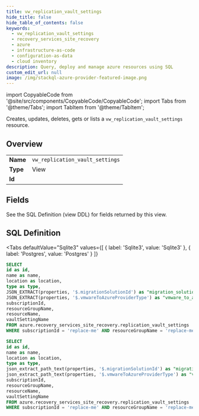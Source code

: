 ```yaml
--- 
title: vw_replication_vault_settings
hide_title: false
hide_table_of_contents: false
keywords:
  - vw_replication_vault_settings
  - recovery_services_site_recovery
  - azure
  - infrastructure-as-code
  - configuration-as-data
  - cloud inventory
description: Query, deploy and manage azure resources using SQL
custom_edit_url: null
image: /img/stackql-azure-provider-featured-image.png
---
```


import CopyableCode from '@site/src/components/CopyableCode/CopyableCode';
import Tabs from '@theme/Tabs';
import TabItem from '@theme/TabItem';

Creates, updates, deletes, gets or lists a <code>vw_replication_vault_settings</code> resource.

## Overview
<table><tbody>
<tr><td><b>Name</b></td><td><code>vw_replication_vault_settings</code></td></tr>
<tr><td><b>Type</b></td><td>View</td></tr>
<tr><td><b>Id</b></td><td><CopyableCode code="azure.recovery_services_site_recovery.vw_replication_vault_settings" /></td></tr>
</tbody></table>

## Fields

See the SQL Definition (view DDL) for fields returned by this view.

## SQL Definition

<Tabs
defaultValue="Sqlite3"
values={[
{ label: 'Sqlite3', value: 'Sqlite3' },
{ label: 'Postgres', value: 'Postgres' }
]}
>
<TabItem value="Sqlite3">

```sql
SELECT
id as id,
name as name,
location as location,
type as type,
JSON_EXTRACT(properties, '$.migrationSolutionId') as "migration_solution_id",
JSON_EXTRACT(properties, '$.vmwareToAzureProviderType') as "vmware_to_azure_provider_type",
subscriptionId,
resourceGroupName,
resourceName,
vaultSettingName
FROM azure.recovery_services_site_recovery.replication_vault_settings
WHERE subscriptionId = 'replace-me' AND resourceGroupName = 'replace-me' AND resourceName = 'replace-me';
```

</TabItem>
<TabItem value="Postgres">

```sql
SELECT
id as id,
name as name,
location as location,
type as type,
json_extract_path_text(properties, '$.migrationSolutionId') as "migration_solution_id",
json_extract_path_text(properties, '$.vmwareToAzureProviderType') as "vmware_to_azure_provider_type",
subscriptionId,
resourceGroupName,
resourceName,
vaultSettingName
FROM azure.recovery_services_site_recovery.replication_vault_settings
WHERE subscriptionId = 'replace-me' AND resourceGroupName = 'replace-me' AND resourceName = 'replace-me';
```

</TabItem>
</Tabs>
